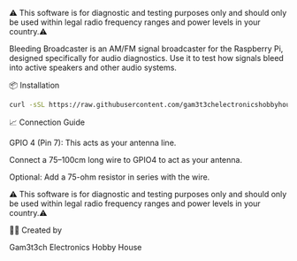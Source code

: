 ⚠️ This software is for diagnostic and testing purposes only and should only be used within legal radio frequency ranges and power levels in your country.⚠️


Bleeding Broadcaster is an AM/FM signal broadcaster for the Raspberry Pi, designed specifically for audio diagnostics. Use it to test how signals bleed into active speakers and other audio systems. 

📦 Installation

```bash
curl -sSL https://raw.githubusercontent.com/gam3t3chelectronicshobbyhouse/BleedingBroadcaster/main/install_bleeding_broadcaster.sh | bash
```

📈 Connection Guide

GPIO 4 (Pin 7): This acts as your antenna line.

Connect a 75–100cm long wire to GPIO4 to act as your antenna.

Optional: Add a 75-ohm resistor in series with the wire.

⚠️ This software is for diagnostic and testing purposes only and should only be used within legal radio frequency ranges and power levels in your country.⚠️


👨‍🔧 Created by

Gam3t3ch Electronics Hobby House

